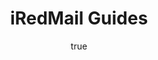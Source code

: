 ---
author:
  name: Linode
  email: docs@linode.com
description: 'How to install and run the mail server iRedMail on your Linode.'
keywords: ["citadel", "linux mail server", "groupware", "email server", "email howto"]
license: '[CC BY-ND 4.0](https://creativecommons.org/licenses/by-nd/4.0)'
published: 2014-09-24
title: iRedMail Guides
---